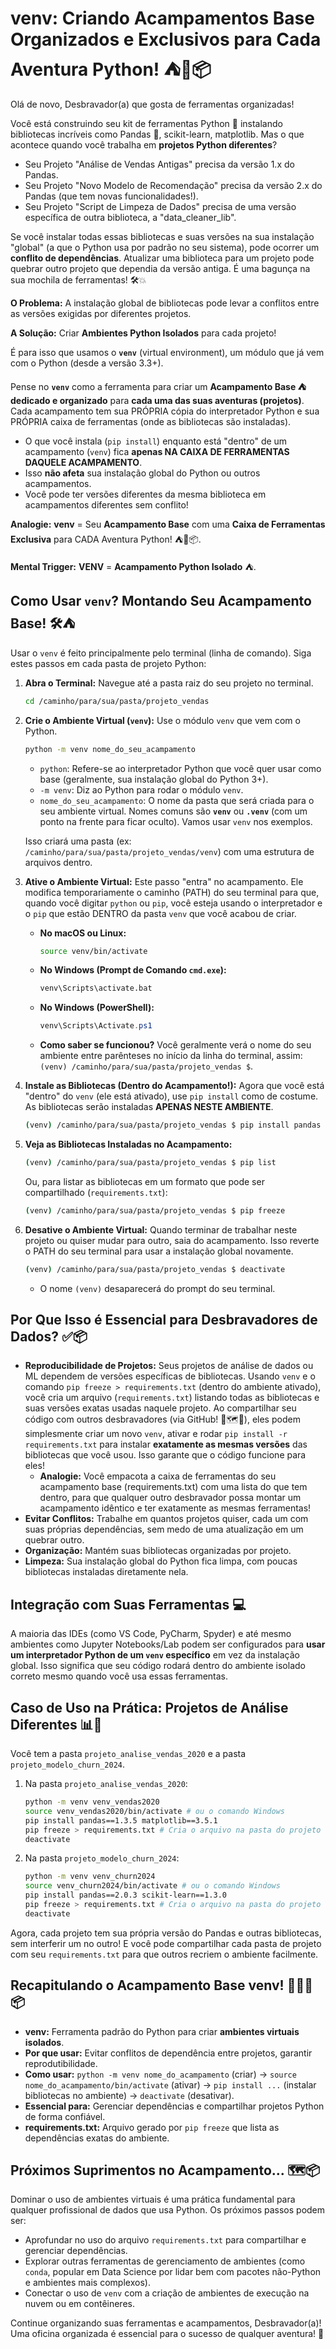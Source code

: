 # venv: Criando Acampamentos Base Organizados e Exclusivos para Cada Aventura Python! ⛺🐍📦

Olá de novo, Desbravador(a) que gosta de ferramentas organizadas!

Você está construindo seu kit de ferramentas Python 🐍 instalando bibliotecas incríveis como Pandas 🐼, scikit-learn, matplotlib. Mas o que acontece quando você trabalha em **projetos Python diferentes**?

* Seu Projeto "Análise de Vendas Antigas" precisa da versão 1.x do Pandas.
* Seu Projeto "Novo Modelo de Recomendação" precisa da versão 2.x do Pandas (que tem novas funcionalidades!).
* Seu Projeto "Script de Limpeza de Dados" precisa de uma versão específica de outra biblioteca, a "data_cleaner_lib".

Se você instalar todas essas bibliotecas e suas versões na sua instalação "global" (a que o Python usa por padrão no seu sistema), pode ocorrer um **conflito de dependências**. Atualizar uma biblioteca para um projeto pode quebrar outro projeto que dependia da versão antiga. É uma bagunça na sua mochila de ferramentas! 🛠️💥

**O Problema:** A instalação global de bibliotecas pode levar a conflitos entre as versões exigidas por diferentes projetos.

**A Solução:** Criar **Ambientes Python Isolados** para cada projeto!

É para isso que usamos o **`venv`** (virtual environment), um módulo que já vem com o Python (desde a versão 3.3+).

Pense no **`venv`** como a ferramenta para criar um **Acampamento Base ⛺** **dedicado e organizado** para **cada uma das suas aventuras (projetos)**. Cada acampamento tem sua PRÓPRIA cópia do interpretador Python e sua PRÓPRIA caixa de ferramentas (onde as bibliotecas são instaladas).

* O que você instala (`pip install`) enquanto está "dentro" de um acampamento (`venv`) fica **apenas NA CAIXA DE FERRAMENTAS DAQUELE ACAMPAMENTO**.
* Isso **não afeta** sua instalação global do Python ou outros acampamentos.
* Você pode ter versões diferentes da mesma biblioteca em acampamentos diferentes sem conflito!

**Analogie:** **venv** = Seu **Acampamento Base** com uma **Caixa de Ferramentas Exclusiva** para CADA Aventura Python! ⛺🐍📦.

**Mental Trigger:** **VENV** = **Acampamento Python Isolado** ⛺.

## Como Usar `venv`? Montando Seu Acampamento Base! 🛠️⛺

Usar o `venv` é feito principalmente pelo terminal (linha de comando). Siga estes passos em cada pasta de projeto Python:

1.  **Abra o Terminal:** Navegue até a pasta raiz do seu projeto no terminal.
    ```bash
    cd /caminho/para/sua/pasta/projeto_vendas
    ```

2.  **Crie o Ambiente Virtual (`venv`):** Use o módulo `venv` que vem com o Python.
    ```bash
    python -m venv nome_do_seu_acampamento
    ```
    * `python`: Refere-se ao interpretador Python que você quer usar como base (geralmente, sua instalação global do Python 3+).
    * `-m venv`: Diz ao Python para rodar o módulo `venv`.
    * `nome_do_seu_acampamento`: O nome da pasta que será criada para o seu ambiente virtual. Nomes comuns são **`venv`** ou **`.venv`** (com um ponto na frente para ficar oculto). Vamos usar `venv` nos exemplos.

    Isso criará uma pasta (ex: `/caminho/para/sua/pasta/projeto_vendas/venv`) com uma estrutura de arquivos dentro.

3.  **Ative o Ambiente Virtual:** Este passo "entra" no acampamento. Ele modifica temporariamente o caminho (PATH) do seu terminal para que, quando você digitar `python` ou `pip`, você esteja usando o interpretador e o `pip` que estão DENTRO da pasta `venv` que você acabou de criar.
    * **No macOS ou Linux:**
        ```bash
        source venv/bin/activate
        ```
    * **No Windows (Prompt de Comando `cmd.exe`):**
        ```cmd
        venv\Scripts\activate.bat
        ```
    * **No Windows (PowerShell):**
        ```powershell
        venv\Scripts\Activate.ps1
        ```
    * **Como saber se funcionou?** Você geralmente verá o nome do seu ambiente entre parênteses no início da linha do terminal, assim: `(venv) /caminho/para/sua/pasta/projeto_vendas $`.

4.  **Instale as Bibliotecas (Dentro do Acampamento!):** Agora que você está "dentro" do `venv` (ele está ativado), use `pip install` como de costume. As bibliotecas serão instaladas **APENAS NESTE AMBIENTE**.
    ```bash
    (venv) /caminho/para/sua/pasta/projeto_vendas $ pip install pandas matplotlib scikit-learn
    ```

5.  **Veja as Bibliotecas Instaladas no Acampamento:**
    ```bash
    (venv) /caminho/para/sua/pasta/projeto_vendas $ pip list
    ```
    Ou, para listar as bibliotecas em um formato que pode ser compartilhado (`requirements.txt`):
    ```bash
    (venv) /caminho/para/sua/pasta/projeto_vendas $ pip freeze
    ```

6.  **Desative o Ambiente Virtual:** Quando terminar de trabalhar neste projeto ou quiser mudar para outro, saia do acampamento. Isso reverte o PATH do seu terminal para usar a instalação global novamente.
    ```bash
    (venv) /caminho/para/sua/pasta/projeto_vendas $ deactivate
    ```
    * O nome `(venv)` desaparecerá do prompt do seu terminal.

## Por Que Isso é Essencial para Desbravadores de Dados? ✅📦

* **Reproducibilidade de Projetos:** Seus projetos de análise de dados ou ML dependem de versões específicas de bibliotecas. Usando `venv` e o comando `pip freeze > requirements.txt` (dentro do ambiente ativado), você cria um arquivo (`requirements.txt`) listando todas as bibliotecas e suas versões exatas usadas naquele projeto. Ao compartilhar seu código com outros desbravadores (via GitHub! 📜🗺️🤝), eles podem simplesmente criar um novo `venv`, ativar e rodar `pip install -r requirements.txt` para instalar **exatamente as mesmas versões** das bibliotecas que você usou. Isso garante que o código funcione para eles!
    * **Analogie:** Você empacota a caixa de ferramentas do seu acampamento base (requirements.txt) com uma lista do que tem dentro, para que qualquer outro desbravador possa montar um acampamento idêntico e ter exatamente as mesmas ferramentas!
* **Evitar Conflitos:** Trabalhe em quantos projetos quiser, cada um com suas próprias dependências, sem medo de uma atualização em um quebrar outro.
* **Organização:** Mantém suas bibliotecas organizadas por projeto.
* **Limpeza:** Sua instalação global do Python fica limpa, com poucas bibliotecas instaladas diretamente nela.

## Integração com Suas Ferramentas 💻

A maioria das IDEs (como VS Code, PyCharm, Spyder) e até mesmo ambientes como Jupyter Notebooks/Lab podem ser configurados para **usar um interpretador Python de um `venv` específico** em vez da instalação global. Isso significa que seu código rodará dentro do ambiente isolado correto mesmo quando você usa essas ferramentas.

## Caso de Uso na Prática: Projetos de Análise Diferentes 📊🐍

Você tem a pasta `projeto_analise_vendas_2020` e a pasta `projeto_modelo_churn_2024`.

1.  Na pasta `projeto_analise_vendas_2020`:
    ```bash
    python -m venv venv_vendas2020
    source venv_vendas2020/bin/activate # ou o comando Windows
    pip install pandas==1.3.5 matplotlib==3.5.1
    pip freeze > requirements.txt # Cria o arquivo na pasta do projeto
    deactivate
    ```
2.  Na pasta `projeto_modelo_churn_2024`:
    ```bash
    python -m venv venv_churn2024
    source venv_churn2024/bin/activate # ou o comando Windows
    pip install pandas==2.0.3 scikit-learn==1.3.0
    pip freeze > requirements.txt # Cria o arquivo na pasta do projeto
    deactivate
    ```
Agora, cada projeto tem sua própria versão do Pandas e outras bibliotecas, sem interferir um no outro! E você pode compartilhar cada pasta de projeto com seu `requirements.txt` para que outros recriem o ambiente facilmente.

## Recapitulando o Acampamento Base venv! 🧠⛺🐍📦

* **venv:** Ferramenta padrão do Python para criar **ambientes virtuais isolados**.
* **Por que usar:** Evitar conflitos de dependência entre projetos, garantir reprodutibilidade.
* **Como usar:** `python -m venv nome_do_acampamento` (criar) -> `source nome_do_acampamento/bin/activate` (ativar) -> `pip install ...` (instalar bibliotecas no ambiente) -> `deactivate` (desativar).
* **Essencial para:** Gerenciar dependências e compartilhar projetos Python de forma confiável.
* **requirements.txt:** Arquivo gerado por `pip freeze` que lista as dependências exatas do ambiente.

## Próximos Suprimentos no Acampamento... 🗺️📦

Dominar o uso de ambientes virtuais é uma prática fundamental para qualquer profissional de dados que usa Python. Os próximos passos podem ser:

* Aprofundar no uso do arquivo `requirements.txt` para compartilhar e gerenciar dependências.
* Explorar outras ferramentas de gerenciamento de ambientes (como `conda`, popular em Data Science por lidar bem com pacotes não-Python e ambientes mais complexos).
* Conectar o uso de `venv` com a criação de ambientes de execução na nuvem ou em contêineres.

Continue organizando suas ferramentas e acampamentos, Desbravador(a)! Uma oficina organizada é essencial para o sucesso de qualquer aventura! 💪


